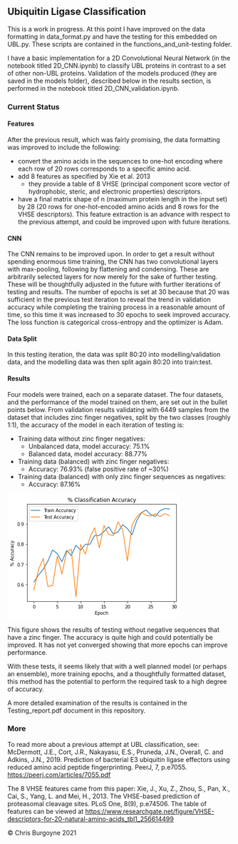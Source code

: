 ## Ubiquitin Ligase Classification

This is a work in progress. At this point I have improved on the data formatting in data_format.py and have the testing for this embedded on UBL.py. These scripts are contained in the functions_and_unit-testing folder.

I have a basic implementation for a 2D Convolutional Neural Network (in the notebook titled 2D_CNN.ipynb) to classify UBL proteins in contrast to a set of other non-UBL proteins. Validation of the models produced (they are saved in the models folder), described below in the results section, is performed in the notebook titled 2D_CNN_validation.ipynb.

### Current Status
#### Features
After the previous result, which was fairly promising, the data formatting was improved to include the following:
  * convert the amino acids in the sequences to one-hot encoding where each row of 20 rows corresponds to a specific amino acid.
  * add 8 features as specified by Xie et al. 2013
    * they provide a table of 8 VHSE (principal component score vector of hydrophobic, steric, and electronic properties) descriptors.
  * have a final matrix shape of n (maximum protein length in the input set) by 28 (20 rows for one-hot-encoded amino acids and 8 rows for the VHSE descriptors).
This feature extraction is an advance with respect to the previous attempt, and could be improved upon with future iterations.
#### CNN
The CNN remains to be improved upon. In order to get a result without spending enormous time training, the CNN has two convolutional layers with max-pooling, following by flattening and condensing. These are arbitrarily selected layers for now merely for the sake of further testing. These will be thoughtfully adjusted in the future with further iterations of testing and results.
The number of epochs is set at 30 because that 20 was sufficient in the previous test iteration to reveal the trend in validation accuracy while completing the training process in a reasonable amount of time, so this time it was increased to 30 epochs to seek improved accuracy.
The loss function is categorical cross-entropy and the optimizer is Adam.
#### Data Split
In this testing iteration, the data was split 80:20 into modelling/validation data, and the modelling data was then split again 80:20 into train:test.
#### Results
Four models were trained, each on a separate dataset. The four datasets, and the performance of the model trained on them, are set out in the bullet points below. From validation results validating with 6449 samples from the dataset that includes zinc finger negatives, split by the two classes (roughly 1:1), the accuracy of the model in each iteration of testing is:
  * Training data without zinc finger negatives:
    * Unbalanced data, model accuracy: 75.1%
    * Balanced data, model accuracy: 88.77%
  * Training data (balanced) with zinc finger negatives:
    * Accuracy: 76.93% (false positive rate of ~30%)
  * Training data (balanced) with only zinc finger sequences as negatives:
    * Accuracy: 87.16%

![Classification percent accuracy by epoch](/results/test1_acc.png "Classification percent accuracy by epoch")

This figure shows the results of testing without negative sequences that have a zinc finger. The accuracy is quite high and could potentially be improved. It has not yet converged showing that more epochs can improve performance.

With these tests, it seems likely that with a well planned model (or perhaps an ensemble), more training epochs, and a thoughtfully formatted dataset, this method has the potential to perform the required task to a high degree of accuracy.

A more detailed examination of the results is contained in the Testing_report.pdf document in this repository.

### More
To read more about a previous attempt at UBL classification, see:
McDermott, J.E., Cort, J.R., Nakayasu, E.S., Pruneda, J.N., Overall, C. and Adkins, J.N., 2019. Prediction of bacterial E3 ubiquitin ligase effectors using reduced amino acid peptide fingerprinting. PeerJ, 7, p.e7055.
https://peerj.com/articles/7055.pdf

The 8 VHSE features came from this paper: 
Xie, J., Xu, Z., Zhou, S., Pan, X., Cai, S., Yang, L. and Mei, H., 2013. The VHSE-based prediction of proteasomal cleavage sites. PLoS One, 8(9), p.e74506.
The table of features can be viewed at https://www.researchgate.net/figure/VHSE-descriptors-for-20-natural-amino-acids_tbl1_256614499

&copy; Chris Burgoyne 2021
